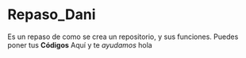 # Repaso_Dani
Es un repaso de como se crea un repositorio, y sus funciones.
Puedes poner tus **Códigos** Aquí y te _ayudamos_
hola
